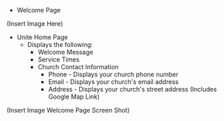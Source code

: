 - Welcome Page

(Insert Image Here)

* Unite Home Page
     * Displays the following:
          * Welcome Message
          *  Service Times
          *  Church Contact Information
               * Phone - Displays your church phone number
               * Email - Displays your church's email address
               * Address - Displays your church's street address (Includes Google Map Link)

(Insert Image Welcome Page Screen Shot)   


 

